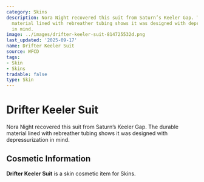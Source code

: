 ```yaml
---
category: Skins
description: Nora Night recovered this suit from Saturn’s Keeler Gap. The durable
  material lined with rebreather tubing shows it was designed with depressurization
  in mind.
image: ../images/drifter-keeler-suit-814725532d.png
last_updated: '2025-09-17'
name: Drifter Keeler Suit
source: WFCD
tags:
- Skin
- Skins
tradable: false
type: Skin
---
```


# Drifter Keeler Suit

Nora Night recovered this suit from Saturn’s Keeler Gap. The durable material lined with rebreather tubing shows it was designed with depressurization in mind.

## Cosmetic Information

**Drifter Keeler Suit** is a skin cosmetic item for Skins.

